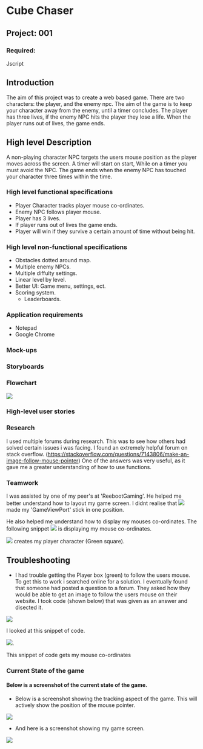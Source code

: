 # Cube Chaser
## Project: 001
### Required: 
Jscript

## Introduction
The aim of this project was to create a web based game. There are two characters: the player, and the enemy npc. The aim of the game is to keep your character away from the enemy, until a timer concludes. The player has three lives, if the enemy NPC hits the player they lose a life. When the player runs out of lives, the game ends. 

## High level Description
A non-playing character NPC targets the users mouse position as the player moves across the screen. A timer will start on start, While on a timer you must avoid the NPC. The game ends when the enemy NPC has touched your character three times within the time.  

### High level functional specifications
- Player Character tracks player mouse co-ordinates.
- Enemy NPC follows player mouse.
- Player has 3 lives.
- If player runs out of lives the game ends.
- Player will win if they survive a certain amount of time without being hit.

### High level non-functional specifications

- Obstacles dotted around map.
- Multiple enemy NPCs.
- Multiple diffulty settings.
- Linear level by level.
- Better UI: Game menu, settings, ect.
- Scoring system.
  - Leaderboards.

### Application requirements
- Notepad
- Google Chrome

### Mock-ups

### Storyboards

### Flowchart
![](https://i.imgur.com/5PDVXLm.jpg)

### High-level user stories

### Research
I used multiple forums during research. This was to see how others had solved certain issues i was facing. I found an extremely helpful forum on stack overflow. (https://stackoverflow.com/questions/7143806/make-an-image-follow-mouse-pointer) One of the answers was very useful, as it gave me a greater understanding of how to use functions.

### Teamwork

I was assisted by one of my peer's at 'ReebootGaming'. He helped me better understand how to layout my game screen. I didnt realise that ![](https://i.imgur.com/5ftrhXF.png) made my 'GameViewPort' stick in one position. 

He also helped me understand how to display my mouses co-ordinates. The following snippet ![](https://i.imgur.com/0AB7f4N.png) is displaying my mouse co-ordinates.

![](https://i.imgur.com/5R17B3W.png) creates my player character (Green square). 

## Troubleshooting
- I had trouble getting the Player box (green) to follow the users mouse. To get this to work i searched online for a solution. I eventually found that someone had posted a question to a forum. They asked how they would be able to get an image to follow the users mouse on their website. I took code (shown below) that was given as an answer and disected it. 

![](https://i.imgur.com/h1zwQQO.png)

I looked at this snippet of code. 

![](https://i.imgur.com/OTnEHig.png).

This snippet of code gets my mouse co-ordinates

### Current State of the game
#### Below is a screenshot of the current state of the game.
- Below is a screenshot showing the tracking aspect of the game. This will actively show the position of the mouse pointer. 

![](https://i.imgur.com/vJEL30u.png)

- And here is a screenshot showing my game screen. 

![](https://i.imgur.com/ISyGJgD.png)


